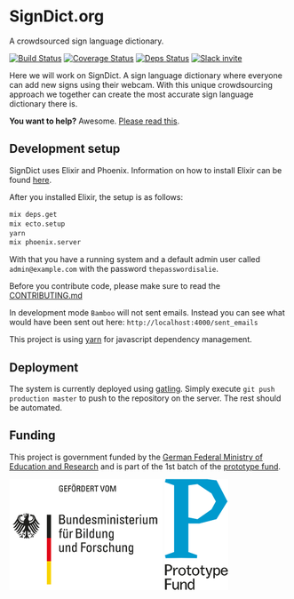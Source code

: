 # SignDict.org

A crowdsourced sign language dictionary.

[![Build Status](https://travis-ci.org/signdict/website.svg?branch=master)](https://travis-ci.org/signdict/website)
[![Coverage Status](https://coveralls.io/repos/github/signdict/website/badge.svg?branch=master)](https://coveralls.io/github/signdict/website?branch=master)
[![Deps Status](https://beta.hexfaktor.org/badge/all/github/signdict/website.svg)](https://beta.hexfaktor.org/github/signdict/website)
[![Slack invite](https://img.shields.io/badge/Slack-Invite-green.svg)](https://signdict-slack-invite.herokuapp.com/)

Here we will work on SignDict. A sign language dictionary
where everyone can add new signs using their webcam. With
this unique crowdsourcing approach we together can create
the most accurate sign language dictionary there is.

**You want to help?** Awesome. [Please read this](https://github.com/signdict/website/wiki/Help-needed).

## Development setup

SignDict uses Elixir and Phoenix. Information on how
to install Elixir can be found [here](http://elixir-lang.org/install.html).

After you installed Elixir, the setup is as follows:

```bash
mix deps.get
mix ecto.setup
yarn
mix phoenix.server
```

With that you have a running system and a default admin user called
`admin@example.com` with the password `thepasswordisalie`.

Before you contribute code, please make sure to read the [CONTRIBUTING.md](CONTRIBUTING.md)

In development mode `Bamboo` will not sent emails. Instead you can see what
would have been sent out here: `http://localhost:4000/sent_emails`

This project is using [yarn](http://yarnjs.com/) for javascript dependency management.

## Deployment

The system is currently deployed using [gatling](https://github.com/hashrocket/gatling).
Simply execute `git push production master` to push to the repository on the server.
The rest should be automated.

## Funding

This project is government funded by the [German Federal Ministry of Education and Research](http://bmbf.de)
and is part of the 1st batch of the [prototype fund](http://prototypefund.de).

![Logo of the German Federal Ministry of Education and Research](images/support-bmbf.png)
![Prototype Fund Logo](images/support-prototype.png)

